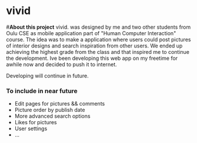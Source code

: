 ### <h1> vivid </h1>

#<strong>About this project</strong>
vivid. was designed by me and two other students from Oulu CSE as mobile application part of "Human Computer Interaction" course. 
The idea was to make a application where users could post pictures of interior designs and search inspiration from other users.
We ended up achieving the highest grade from the class and that inspired me to continue the development.
Ive been developing this web app on my freetime for awhile now and decided to push it to internet.

Developing will continue in future.

<h3> To include in near future </h3>
<ul>
  <li>Edit pages for pictures && comments</li>
  <li>Picture order by publish date</li>
  <li>More advanced search options</li>
  <li>Likes for pictures</li>
  <li>User settings</li>
  <li>...</li>
</ul>

